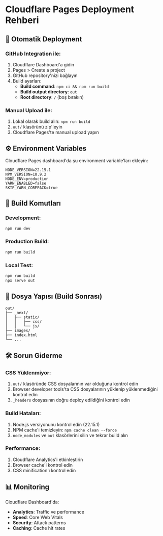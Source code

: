 # Cloudflare Pages Deployment Rehberi

## 🚀 Otomatik Deployment

### GitHub Integration ile:
1. Cloudflare Dashboard'a gidin
2. Pages > Create a project
3. GitHub repository'nizi bağlayın
4. Build ayarları:
   - **Build command**: `npm ci && npm run build`
   - **Build output directory**: `out`
   - **Root directory**: `/` (boş bırakın)

### Manual Upload ile:
1. Lokal olarak build alın: `npm run build`
2. `out/` klasörünü zip'leyin
3. Cloudflare Pages'te manual upload yapın

## ⚙️ Environment Variables

Cloudflare Pages dashboard'da şu environment variable'ları ekleyin:

```
NODE_VERSION=22.15.1
NPM_VERSION=10.9.2
NODE_ENV=production
YARN_ENABLED=false
SKIP_YARN_COREPACK=true
```

## 🔧 Build Komutları

### Development:
```bash
npm run dev
```

### Production Build:
```bash
npm run build
```

### Local Test:
```bash
npm run build
npx serve out
```

## 📁 Dosya Yapısı (Build Sonrası)

```
out/
├── _next/
│   ├── static/
│   │   ├── css/
│   │   └── js/
├── images/
├── index.html
└── ...
```

## 🛠️ Sorun Giderme

### CSS Yüklenmiyor:
1. `out/` klasöründe CSS dosyalarının var olduğunu kontrol edin
2. Browser developer tools'ta CSS dosyalarının yüklenip yüklenmediğini kontrol edin
3. `_headers` dosyasının doğru deploy edildiğini kontrol edin

### Build Hataları:
1. Node.js versiyonunu kontrol edin (22.15.1)
2. NPM cache'i temizleyin: `npm cache clean --force`
3. `node_modules` ve `out` klasörlerini silin ve tekrar build alın

### Performance:
1. Cloudflare Analytics'i etkinleştirin
2. Browser cache'i kontrol edin
3. CSS minification'ı kontrol edin

## 📊 Monitoring

Cloudflare Dashboard'da:
- **Analytics**: Traffic ve performance
- **Speed**: Core Web Vitals
- **Security**: Attack patterns
- **Caching**: Cache hit rates 